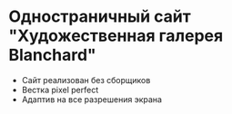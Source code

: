 # Одностраничный сайт "Художественная галерея Blanchard"

- Сайт реализован без сборщиков
- Вестка pixel perfect
- Адаптив на все разрешения экрана
